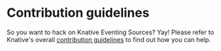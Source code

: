# Contribution guidelines

So you want to hack on Knative Eventing Sources? Yay! Please refer to Knative's
overall [contribution guidelines](https://www.knative.dev/contributing/) to find
out how you can help.
